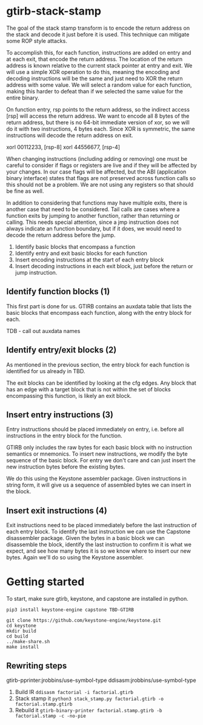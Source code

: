 # gtirb-stack-stamp

The goal of the stack stamp transform is to encode the return address on the
stack and decode it just before it is used.  This technique can mitigate some
ROP style attacks.

To accomplish this, for each function, instructions are added on entry and at
each exit, that encode the return address.  The location of the return address
is known relative to the current stack pointer at entry and exit.  We will use
a simple XOR operation to do this, meaning the encoding and decoding
instructions will be the same and just need to XOR the return address with some
value.  We will select a random value for each function, making this harder to
defeat than if we selected the same value for the entire binary.

On function entry, rsp points to the return address, so the indirect access
[rsp] will access the return address.  We want to encode all 8 bytes of the
return address, but there is no 64-bit immediate version of xor, so we will do
it with two instructions, 4 bytes each.  Since XOR is symmetric, the same
instructions will decode the return address on exit.

  xorl 00112233, [rsp-8]
  xorl 44556677, [rsp-4]

When changing instructions (including adding or removing) one must be careful to
consider if flags or registers are live and if they will be affected by your
changes.  In our case flags will be affected, but the ABI (application binary
interface) states that flags are not preserved across function calls so this
should not be a problem.  We are not using any registers so that should be fine
as well.

In addition to considering that functions may have multiple exits, there is
another case that need to be considered.  Tail calls are cases where a function
exits by jumping to another function, rather than returning or calling.  This
needs special attention, since a jmp instruction does not always indicate an
function boundary, but if it does, we would need to decode the return address
before the jump.

  1. Identify basic blocks that encompass a function
  2. Identify entry and exit basic blocks for each function
  3. Insert encoding instructions at the start of each entry block
  4. Insert decoding instructions in each exit block, just before the return or
      jump instruction.

## Identify function blocks (1)

This first part is done for us.  GTIRB contains an auxdata table that lists the
basic blocks that encompass each function, along with the entry block for each.

TDB - call out auxdata names

## Identify entry/exit blocks (2)

As mentioned in the previous section, the entry block for each function is
identified for us already in TBD.

The exit blocks can be identified by looking at the cfg edges.  Any block that
has an edge with a target block that is not within the set of blocks
encompassing this function, is likely an exit block.

## Insert entry instructions (3)

Entry instructions should be placed immediately on entry, i.e. before all
instructions in the entry block for the function.

GTIRB only includes the raw bytes for each basic block with no instruction
semantics or mnemonics.  To insert new instructions, we modify the byte sequence
of the basic block.  For entry we don't care and can just insert the new
instruction bytes before the existing bytes.

We do this using the Keystone assembler package.  Given instructions in string
form, it will give us a sequence of assembled bytes we can insert in the block.

## Insert exit instructions (4)

Exit instructions need to be placed immediately before the last instruction of
each entry block.  To identify the last instruction we can use the Capstone
disassembler package.  Given the bytes in a basic block we can disassemble the
block, identify the last instruction to confirm it is what we expect, and see
how many bytes it is so we know where to insert our new bytes.  Again we'll do
so using the Keystone assembler.

# Getting started

To start, make sure gtirb, keystone, and capstone are installed in python.

```
pip3 install keystone-engine capstone TBD-GTIRB

git clone https://github.com/keystone-engine/keystone.git
cd keystone
mkdir build
cd build
../make-share.sh
make install
```

## Rewriting steps

gtirb-pprinter:jrobbins/use-symbol-type
ddisasm:jrobbins/use-symbol-type

  1. Build IR
    `ddisasm factorial -i factorial.gtirb`
  2. Stack stamp it
    `python3 stack_stamp.py factorial.gtirb -o factorial.stamp.gtirb`
  3. Rebuild it
    `gtirb-binary-printer factorial.stamp.gtirb -b factorial.stamp -c -no-pie`
